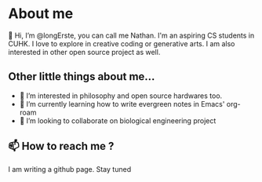 # About me
  👋 Hi, I’m @longErste, you can call me Nathan. I'm an aspiring CS students in CUHK. I love to explore in creative coding or generative arts. I am also interested in other open source project as well.
## Other little things about me...
- 👀 I’m interested in philosophy and open source hardwares too.
- 🌱 I’m currently learning how to write evergreen notes in Emacs' org-roam
- 💞️ I’m looking to collaborate on biological engineering project

## 📫 How to reach me ?
I am writing a github page. Stay tuned
<!---
longErste/longErste is a ✨ special ✨ repository because its `README.md` (this file) appears on your GitHub profile.
You can click the Preview link to take a look at your changes.
--->
